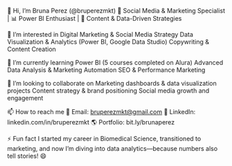 👋 Hi, I’m Bruna Perez (@bruperezmkt)
🎯 Social Media & Marketing Specialist | 📊 Power BI Enthusiast | 🚀 Content & Data-Driven Strategies



👀 I’m interested in
Digital Marketing & Social Media Strategy
Data Visualization & Analytics (Power BI, Google Data Studio)
Copywriting & Content Creation


🌱 I’m currently learning
Power BI (5 courses completed on Alura)
Advanced Data Analysis & Marketing Automation
SEO & Performance Marketing


💞️ I’m looking to collaborate on
Marketing dashboards & data visualization projects
Content strategy & brand positioning
Social media growth and engagement


📫 How to reach me
📩 Email: bruperezmkt@gmail.com
🔗 LinkedIn: linkedin.com/in/bruperezmkt
🌎 Portfolio: bit.ly/brunaperez

⚡ Fun fact
I started my career in Biomedical Science, transitioned to marketing, and now I’m diving into data analytics—because numbers also tell stories! 😄
